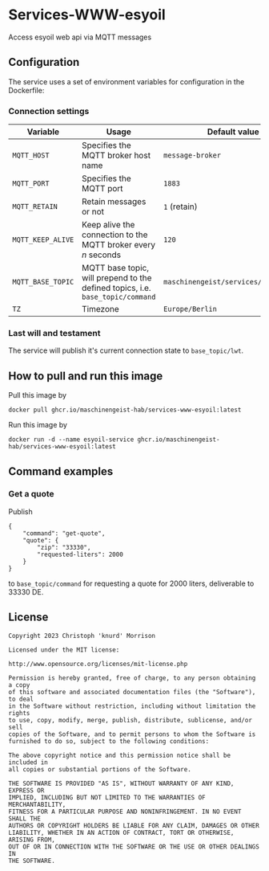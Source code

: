 # Services-WWW-esyoil
Access esyoil web api via MQTT messages

## Configuration
The service uses a set of environment variables for configuration in the Dockerfile:

### Connection settings

| Variable          | Usage                                                                          | Default value                        |
|-------------------|--------------------------------------------------------------------------------|--------------------------------------|
| `MQTT_HOST`       | Specifies the MQTT broker host name                                            | `message-broker`                     |
| `MQTT_PORT`       | Specifies the MQTT port                                                        | `1883`                               |
| `MQTT_RETAIN`     | Retain messages or not                                                         | `1` (retain)                         |
| `MQTT_KEEP_ALIVE` | Keep alive the connection to the MQTT broker every *n* seconds                 | `120`                                |
| `MQTT_BASE_TOPIC` | MQTT base topic, will prepend to the defined topics, i.e. `base_topic/command` | `maschinengeist/services/www/esyoil` |
| `TZ`              | Timezone                                                                       | `Europe/Berlin`                      |

### Last will and testament
The service will publish it's current connection state to `base_topic/lwt`.

## How to pull and run this image
Pull this image by

    docker pull ghcr.io/maschinengeist-hab/services-www-esyoil:latest

Run this image by

    docker run -d --name esyoil-service ghcr.io/maschinengeist-hab/services-www-esyoil:latest

## Command examples
### Get a quote
Publish
    
    {
        "command": "get-quote",
        "quote": {
            "zip": "33330",
            "requested-liters": 2000
        }
    }

to `base_topic/command` for requesting a quote for 2000 liters, deliverable to 33330 DE.

## License

    Copyright 2023 Christoph 'knurd' Morrison

    Licensed under the MIT license:

    http://www.opensource.org/licenses/mit-license.php

    Permission is hereby granted, free of charge, to any person obtaining a copy
    of this software and associated documentation files (the "Software"), to deal
    in the Software without restriction, including without limitation the rights
    to use, copy, modify, merge, publish, distribute, sublicense, and/or sell
    copies of the Software, and to permit persons to whom the Software is
    furnished to do so, subject to the following conditions:
    
    The above copyright notice and this permission notice shall be included in
    all copies or substantial portions of the Software.
    
    THE SOFTWARE IS PROVIDED "AS IS", WITHOUT WARRANTY OF ANY KIND, EXPRESS OR
    IMPLIED, INCLUDING BUT NOT LIMITED TO THE WARRANTIES OF MERCHANTABILITY,
    FITNESS FOR A PARTICULAR PURPOSE AND NONINFRINGEMENT. IN NO EVENT SHALL THE
    AUTHORS OR COPYRIGHT HOLDERS BE LIABLE FOR ANY CLAIM, DAMAGES OR OTHER
    LIABILITY, WHETHER IN AN ACTION OF CONTRACT, TORT OR OTHERWISE, ARISING FROM,
    OUT OF OR IN CONNECTION WITH THE SOFTWARE OR THE USE OR OTHER DEALINGS IN
    THE SOFTWARE.